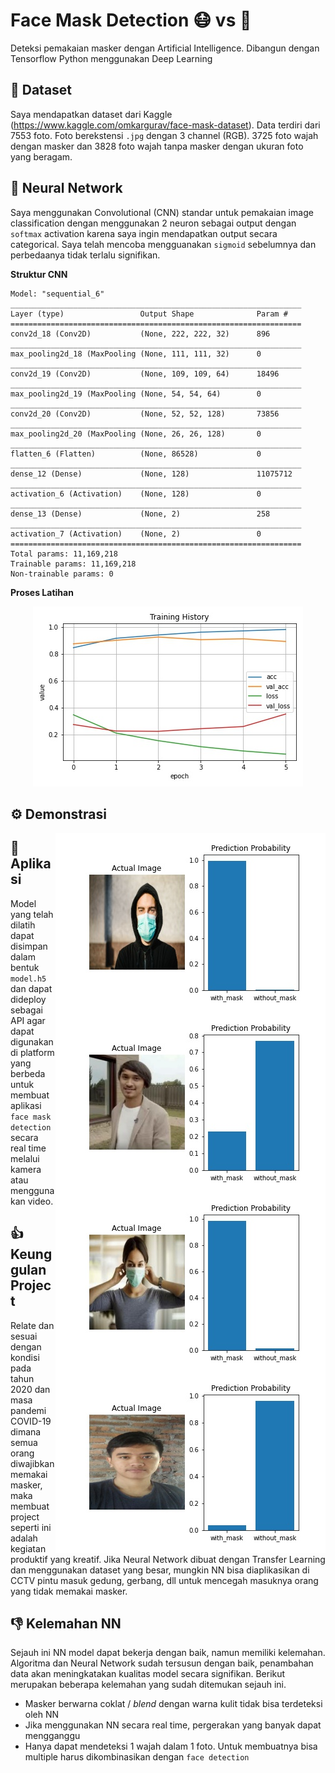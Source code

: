 # Face Mask Detection :mask: vs :slightly_smiling_face:
Deteksi pemakaian masker dengan Artificial Intelligence. Dibangun dengan Tensorflow Python menggunakan Deep Learning

## :file_folder: Dataset
Saya mendapatkan dataset dari Kaggle (https://www.kaggle.com/omkargurav/face-mask-dataset). Data terdiri dari 7553 foto. Foto berekstensi `.jpg` dengan 3 channel (RGB). 3725 foto wajah dengan masker dan 3828 foto wajah tanpa masker dengan ukuran foto yang beragam.

## :brain: Neural Network
Saya menggunakan Convolutional (CNN) standar untuk pemakaian image classification dengan menggunakan 2 neuron sebagai output dengan `softmax` activation karena saya ingin mendapatkan output secara categorical. Saya telah mencoba mengguanakan `sigmoid` sebelumnya dan perbedaanya tidak terlalu signifikan.

**Struktur CNN**
```
Model: "sequential_6"
_________________________________________________________________
Layer (type)                 Output Shape              Param #   
=================================================================
conv2d_18 (Conv2D)           (None, 222, 222, 32)      896       
_________________________________________________________________
max_pooling2d_18 (MaxPooling (None, 111, 111, 32)      0         
_________________________________________________________________
conv2d_19 (Conv2D)           (None, 109, 109, 64)      18496     
_________________________________________________________________
max_pooling2d_19 (MaxPooling (None, 54, 54, 64)        0         
_________________________________________________________________
conv2d_20 (Conv2D)           (None, 52, 52, 128)       73856     
_________________________________________________________________
max_pooling2d_20 (MaxPooling (None, 26, 26, 128)       0         
_________________________________________________________________
flatten_6 (Flatten)          (None, 86528)             0         
_________________________________________________________________
dense_12 (Dense)             (None, 128)               11075712  
_________________________________________________________________
activation_6 (Activation)    (None, 128)               0         
_________________________________________________________________
dense_13 (Dense)             (None, 2)                 258       
_________________________________________________________________
activation_7 (Activation)    (None, 2)                 0         
=================================================================
Total params: 11,169,218
Trainable params: 11,169,218
Non-trainable params: 0
```

**Proses Latihan**

<p align="center">
    <img src="output/training_history.jpg">
</p>

## :gear: Demonstrasi

<p align="center">
    <img style="float: right;" src="output/prediction_test_test_masked.jpg">
    <img style="float: right;" src="output/prediction_test_budis2.jpg">
    <img style="float: right;" src="output/prediction_test_woman.jpg">
    <img style="float: right;" src="output/prediction_test_test_nomask.jpg">
</p>

## :movie_camera: Aplikasi
Model yang telah dilatih dapat disimpan dalam bentuk `model.h5` dan dapat dideploy sebagai API agar dapat digunakan di platform yang berbeda untuk membuat aplikasi `face mask detection` secara real time melalui kamera atau menggunakan video.

## :thumbsup: Keunggulan Project
Relate dan sesuai dengan kondisi pada tahun 2020 dan masa pandemi COVID-19 dimana semua orang diwajibkan memakai masker, maka membuat project seperti ini adalah kegiatan produktif yang kreatif. Jika Neural Network dibuat dengan Transfer Learning dan menggunakan dataset yang besar, mungkin NN bisa diaplikasikan di CCTV pintu masuk gedung, gerbang, dll untuk mencegah masuknya orang yang tidak memakai masker.

## :thumbsdown: Kelemahan NN
Sejauh ini NN model dapat bekerja dengan baik, namun memiliki kelemahan. Algoritma dan Neural Network sudah tersusun dengan baik, penambahan data akan meningkatakan kualitas model secara signifikan. Berikut merupakan beberapa kelemahan yang sudah ditemukan sejauh ini.
- Masker berwarna coklat / _blend_ dengan warna kulit tidak bisa terdeteksi oleh NN
- Jika menggunakan NN secara real time, pergerakan yang banyak dapat mengganggu
- Hanya dapat mendeteksi 1 wajah dalam 1 foto. Untuk membuatnya bisa multiple harus dikombinasikan dengan `face detection`
